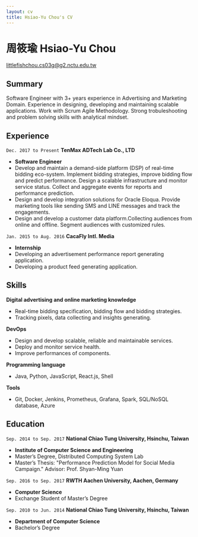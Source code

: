 ```yaml
---
layout: cv
title: Hsiao-Yu Chou's CV
---
```


# 周筱瑜 Hsiao-Yu Chou
<div id="webaddress">
<a href="littlefishchou.cs03g@g2.nctu.edu.tw">littlefishchou.cs03g@g2.nctu.edu.tw</a>
</div>


## Summary
Software Engineer with 3+ years experience in Advertising and Marketing Domain. Experience in designing, developing and maintaining scalable applications. Work with Scrum Agile Methodology. Strong trobuleshooting and problem solving skills with analytical mindset. 

## Experience
`Dec. 2017 to Present`
__TenMax ADTech Lab Co., LTD__
- __Software Engineer__
- Develop and maintain a demand-side platform (DSP) of real-time bidding eco-system. Implement bidding strategies, improve bidding flow and predict performance. Design a scalable infrastructure and monitor service status. Collect and aggregate events for reports and performance prediction.
- Design and develop integration solutions for Oracle Eloqua. Provide marketing tools like sending SMS and LINE messages and track the engagements.
- Design and develop a customer data platform.Collecting audiences from online and offline. Segment audiences with customized rules.

`Jan. 2015 to Aug. 2016`
__CacaFly Intl. Media__
- __Internship__
- Developing an advertisement performance report generating application.
- Developing a product feed generating application.

## Skills
__Digital advertising and online marketing knowledge__
- Real-time bidding specification, bidding flow and bidding strategies.
- Tracking pixels, data collecting and insights generating.

__DevOps__
- Design and develop scalable, reliable and maintainable services.
- Deploy and monitor service health.
- Improve performances of components.

__Programming language__
- Java, Python, JavaScript, React.js, Shell

__Tools__
- Git, Docker, Jenkins, Prometheus, Grafana, Spark, SQL/NoSQL database, Azure

## Education
`Sep. 2014 to Sep. 2017`
__National Chiao Tung University, Hsinchu, Taiwan__
- __Institute of Computer Science and Engineering__
- Master’s Degree, Distributed Computing System Lab	
- Master’s Thesis: "Performance Prediction Model for Social Media Campaign." Advisor: Prof. Shyan-Ming Yuan

`Sep. 2016 to Sep. 2017`
__RWTH Aachen University, Aachen, Germany__
- __Computer Science__
- Exchange Student of Master’s Degree

`Sep. 2010 to Jun. 2014`
__National Chiao Tung University, Hsinchu, Taiwan__
- __Department of Computer Science__
- Bachelor’s Degree
